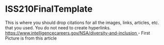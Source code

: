 # ISS210FinalTemplate
This is where you should drop citations for all the images, links, articles, etc. that you used. You do not need to create hyperlinks.
[https://www.intelligencecareers.gov/NSA/diversity-and-inclusion ](https://www.joniandfriends.org/disability-employment/)- First Picture is from this article 
